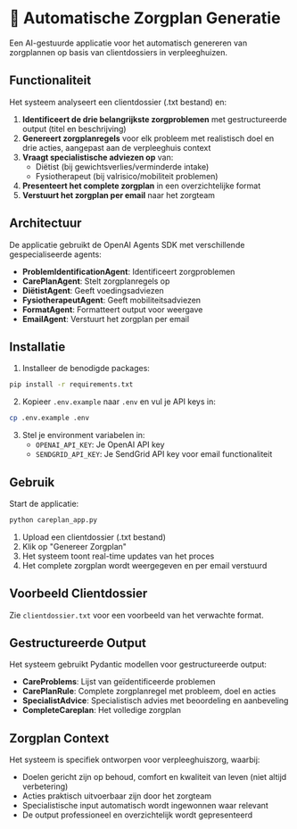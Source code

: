 # 🏥 Automatische Zorgplan Generatie

Een AI-gestuurde applicatie voor het automatisch genereren van zorgplannen op basis van clientdossiers in verpleeghuizen.

## Functionaliteit

Het systeem analyseert een clientdossier (.txt bestand) en:

1. **Identificeert de drie belangrijkste zorgproblemen** met gestructureerde output (titel en beschrijving)
2. **Genereert zorgplanregels** voor elk probleem met realistisch doel en drie acties, aangepast aan de verpleeghuis context
3. **Vraagt specialistische adviezen op** van:
   - Diëtist (bij gewichtsverlies/verminderde intake)
   - Fysiotherapeut (bij valrisico/mobiliteit problemen)
4. **Presenteert het complete zorgplan** in een overzichtelijke format
5. **Verstuurt het zorgplan per email** naar het zorgteam

## Architectuur

De applicatie gebruikt de OpenAI Agents SDK met verschillende gespecialiseerde agents:

- **ProblemIdentificationAgent**: Identificeert zorgproblemen
- **CarePlanAgent**: Stelt zorgplanregels op
- **DiëtistAgent**: Geeft voedingsadviezen
- **FysiotherapeutAgent**: Geeft mobiliteitsadviezen  
- **FormatAgent**: Formatteert output voor weergave
- **EmailAgent**: Verstuurt het zorgplan per email

## Installatie

1. Installeer de benodigde packages:
```bash
pip install -r requirements.txt
```

2. Kopieer `.env.example` naar `.env` en vul je API keys in:
```bash
cp .env.example .env
```

3. Stel je environment variabelen in:
   - `OPENAI_API_KEY`: Je OpenAI API key
   - `SENDGRID_API_KEY`: Je SendGrid API key voor email functionaliteit

## Gebruik

Start de applicatie:
```bash
python careplan_app.py
```

1. Upload een clientdossier (.txt bestand)
2. Klik op "Genereer Zorgplan"
3. Het systeem toont real-time updates van het proces
4. Het complete zorgplan wordt weergegeven en per email verstuurd

## Voorbeeld Clientdossier

Zie `clientdossier.txt` voor een voorbeeld van het verwachte format.

## Gestructureerde Output

Het systeem gebruikt Pydantic modellen voor gestructureerde output:

- **CareProblems**: Lijst van geïdentificeerde problemen
- **CarePlanRule**: Complete zorgplanregel met probleem, doel en acties
- **SpecialistAdvice**: Specialistisch advies met beoordeling en aanbeveling
- **CompleteCareplan**: Het volledige zorgplan

## Zorgplan Context

Het systeem is specifiek ontworpen voor verpleeghuiszorg, waarbij:
- Doelen gericht zijn op behoud, comfort en kwaliteit van leven (niet altijd verbetering)
- Acties praktisch uitvoerbaar zijn door het zorgteam
- Specialistische input automatisch wordt ingewonnen waar relevant
- De output professioneel en overzichtelijk wordt gepresenteerd
